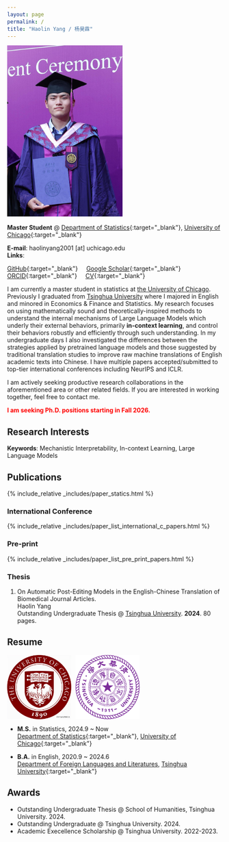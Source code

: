 ```yaml
---
layout: page
permalink: /
title: "Haolin Yang / 杨昊霖"
---
```


<div class="img_margin">
<img src="./assets/fig/photo.jpg" alt="" height="400">
</div>

**Master Student** @ [Department of Statistics](https://stat.uchicago.edu/){:target="_blank"}, [University of Chicago](https://www.jaist.ac.jp/){:target="_blank"}  


**E-mail**: haolinyang2001 [at] uchicago.edu  
**Links**:

[GitHub](https://github.com/HLYang2001/){:target="_blank"} &nbsp;&nbsp;&nbsp; 
[Google Scholar](https://scholar.google.com/citations?user=UJWP-v0AAAAJ&hl=en){:target="_blank"} &nbsp;&nbsp;&nbsp; 
[ORCID](https://orcid.org/0009-0000-5904-3054){:target="_blank"} &nbsp;&nbsp;&nbsp; 
[CV](./assets/cv_hly.pdf){:target="_blank"} &nbsp;&nbsp;&nbsp;   

I am currently a master student in statistics at [the University of Chicago](https://www.uchicago.edu/en).  Previously I graduated from [Tsinghua University](https://www.tsinghua.edu.cn/en/) where I majored in English and minored in Economics & Finance and Statistics. My research focuses on using mathematically sound and theoretically-inspired methods to understand the internal mechanisms of Large Language Models which underly their external behaviors, primarily __in-context learning__, and control their behaviors robustly and efficiently through such understanding. In my undergraduate days I also investigated the differences between the strategies applied by pretrained language models and those suggested by traditional translation studies to improve raw machine translations of English academic texts into Chinese. I have multiple papers accepted/submitted to top-tier international conferences including NeurIPS and ICLR.

I am actively seeking productive research collaborations in the aforementioned area or other related fields. If you are interested in working together, feel free to contact me. 

<strong style="color:red;">I am seeking Ph.D. positions starting in Fall 2026.</strong>

## Research Interests

**Keywords**: Mechanistic Interpretability, In-context Learning, Large Language Models

## Publications

{% include_relative _includes/paper_statics.html %}

### International Conference

{% include_relative _includes/paper_list_international_c_papers.html %}

### Pre-print

{% include_relative _includes/paper_list_pre_print_papers.html %}

<!-- ### <a title="(† = Japan-domestic Secondary Publication for Conference Papers; Default: Non-refereed,▲= Refereed)">Domestic Conferences / Miscellaneous</a><br><span style="font-size:0.8em">(† = Japan-domestic Secondary Publication for International Conference Papers; Default: Non-refereed,▲= Refereed)</span> -->




### Thesis


1. On Automatic Post-Editing Models in the English-Chinese Translation of Biomedical Journal Articles.   
   Haolin Yang  
   Outstanding Undergraduate Thesis @ [Tsinghua University](https://www.tsinghua.edu.cn/en/). **2024**. 80 pages.

## Resume

<div class="img_margin" style="display: flex; align-items: center; gap: 10px;">
    <img src="./assets/fig/uchi.jpg" height="150">
    <img src="./assets/fig/thu.png" height="150">
</div>

- **M.S.** in Statistics, 2024.9 ~ Now   
  [Department of Statistics](https://stat.uchicago.edu/){:target="_blank"}, [University of Chicago](https://www.uchicago.edu/en){:target="_blank"}   
  
- **B.A.** in English, 2020.9 ~ 2024.6  
  [Department of Foreign Languages and Literatures](https://www.dfll.tsinghua.edu.cn/dfllen/), [Tsinghua University](https://www.tsinghua.edu.cn/en/){:target="_blank"}   

## Awards
- Outstanding Undergraduate Thesis @ School of Humanities, Tsinghua University. 2024. 
- Outstanding Undergraduate @ Tsinghua University. 2024.
- Academic Execellence Scholarship @ Tsinghua University. 2022-2023.